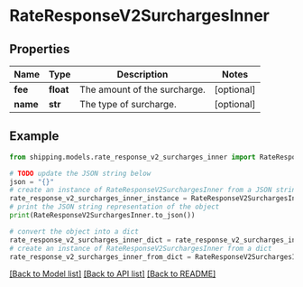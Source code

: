 # RateResponseV2SurchargesInner


## Properties

Name | Type | Description | Notes
------------ | ------------- | ------------- | -------------
**fee** | **float** | The amount of the surcharge. | [optional] 
**name** | **str** | The type of surcharge. | [optional] 

## Example

```python
from shipping.models.rate_response_v2_surcharges_inner import RateResponseV2SurchargesInner

# TODO update the JSON string below
json = "{}"
# create an instance of RateResponseV2SurchargesInner from a JSON string
rate_response_v2_surcharges_inner_instance = RateResponseV2SurchargesInner.from_json(json)
# print the JSON string representation of the object
print(RateResponseV2SurchargesInner.to_json())

# convert the object into a dict
rate_response_v2_surcharges_inner_dict = rate_response_v2_surcharges_inner_instance.to_dict()
# create an instance of RateResponseV2SurchargesInner from a dict
rate_response_v2_surcharges_inner_from_dict = RateResponseV2SurchargesInner.from_dict(rate_response_v2_surcharges_inner_dict)
```
[[Back to Model list]](../README.md#documentation-for-models) [[Back to API list]](../README.md#documentation-for-api-endpoints) [[Back to README]](../README.md)


